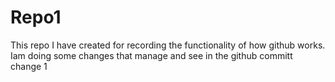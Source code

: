# Repo1
This repo I have created for recording the functionality of how github works.
Iam doing some changes that manage and see in the github committ
change 1
